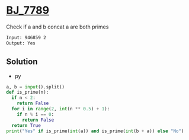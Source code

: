 # [BJ_7789](https://acmicpc.net/problem/7789)

Check if a and b concat a are both primes

```txt
Input: 946859 2
Output: Yes
```

## Solution

* py

```py
a, b = input().split()
def is_prime(n):
  if n < 2:
    return False
  for i in range(2, int(n ** 0.5) + 1):
    if n % i == 0:
      return False
  return True
print("Yes" if is_prime(int(a)) and is_prime(int(b + a)) else "No")
```
